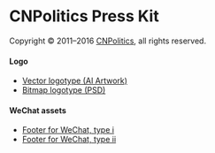# CNPolitics Press Kit

Copyright © 2011–2016 [CNPolitics](http://cnpolitics.org/), all rights reserved.

#### Logo
- [Vector logotype (AI Artwork)](http://cnpolitics.github.io/presskit/ai/CNPolitics_Logotype_Vector_V0.2.0.ai)
- [Bitmap logotype (PSD)](http://cnpolitics.github.io/presskit/psd/Logotype_Website_V0.1.0.psd)

#### WeChat assets
- [Footer for WeChat, type i](http://cnpolitics.github.io/presskit/png/WeChat_Footer_I.png)
- [Footer for WeChat, type ii](http://cnpolitics.github.io/presskit/png/WeChat_Footer_II.png)
